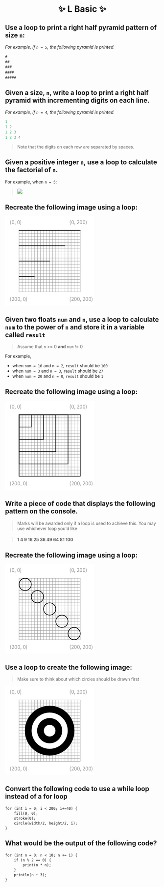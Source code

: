 <h1 align="center"> ✨ L Basic ✨ </h1>

## Use a loop to print a right half pyramid pattern of size `n`:

*For example, if `n = 5`, the following pyramid is printed.*

```java
#
##
###
####
#####
```

## Given a size, `n`, write a loop to print a right half pyramid with incrementing digits on each line.

*For example, if `n = 4`, the following pyramid is printed.*

```java
1
1 2
1 2 3
1 2 3 4
```
> Note that the digits on each row are separated by spaces.

## Given a positive integer `n`, use a loop to calculate the factorial of `n`.

For example, when `n = 5`:

> <img src="https://render.githubusercontent.com/render/math?math=5! = 5 \times 4 \times 3 \times 2 \times 1">

## Recreate the following image using a loop:

<img src="./assets/L Basic/loopLines.png" alt="loopLines.png" />

## Given two floats  `num` and `n`, use a loop to calculate `num` to the power of `n` and store it in a variable called `result`

> Assume that `n` >= 0 **and** `num` != 0

For example, 
- when `num = 10` and `n = 2`, `result` should be `100`
- when `num = 3` and `n = 3`, `result` should be `27`
- when `num = 20` and `n = 0`, `result` should be `1`

## Recreate the following image using a loop:

<img src="./assets/L Basic/loopSquares.png" alt="loopSquares.png" />

## Write a piece of code that displays the following pattern on the console. 

> Marks will be awarded only if a loop is used to achieve this. You may use whichever loop you'd like

> #### 1  4  9  16  25  36  49  64  81  100

## Recreate the following image using a loop:

<img src="./assets/L Basic/loopCircles.png" alt="loopCircles.png" />

## Use a loop to create the following image:

> Make sure to think about which circles should be drawn first

<img src="./assets/L Basic/dartBoard.png" alt="dartBoard.png" />

## Convert the following code to use a while loop instead of a for loop

```processing
for (int i = 0; i < 200; i+=40) {
    fill(0, 0);
    stroke(0);
    circle(width/2, height/2, i);
}
```

## What would be the output of the following code?

```processing
for (int n = 0; n < 10; n += 1) {
	if (n % 2 == 0) {
		print(n * n);
	}
	println(n + 3);
}
```
